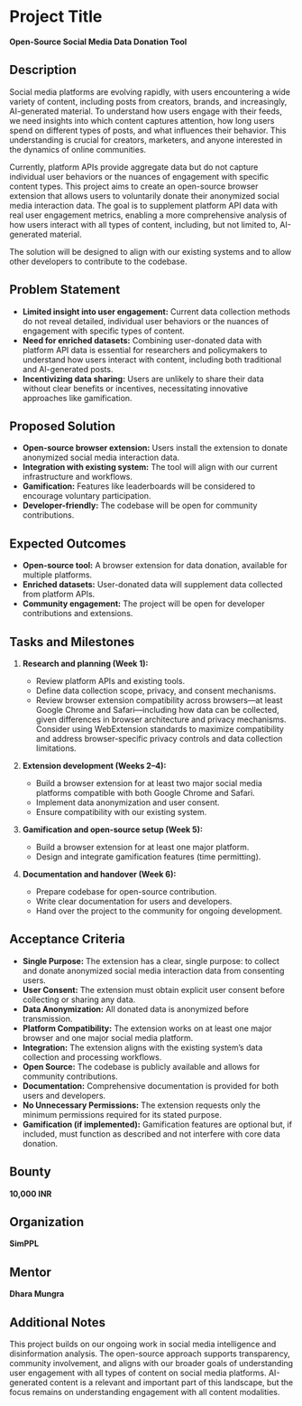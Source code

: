 # Project Title  
**Open-Source Social Media Data Donation Tool**

## Description

Social media platforms are evolving rapidly, with users encountering a wide variety of content, including posts from creators, brands, and increasingly, AI-generated material. To understand how users engage with their feeds, we need insights into which content captures attention, how long users spend on different types of posts, and what influences their behavior. This understanding is crucial for creators, marketers, and anyone interested in the dynamics of online communities.

Currently, platform APIs provide aggregate data but do not capture individual user behaviors or the nuances of engagement with specific content types. This project aims to create an open-source browser extension that allows users to voluntarily donate their anonymized social media interaction data. The goal is to supplement platform API data with real user engagement metrics, enabling a more comprehensive analysis of how users interact with all types of content, including, but not limited to, AI-generated material.

The solution will be designed to align with our existing systems and to allow other developers to contribute to the codebase.

## Problem Statement

- **Limited insight into user engagement:** Current data collection methods do not reveal detailed, individual user behaviors or the nuances of engagement with specific types of content.
- **Need for enriched datasets:** Combining user-donated data with platform API data is essential for researchers and policymakers to understand how users interact with content, including both traditional and AI-generated posts.
- **Incentivizing data sharing:** Users are unlikely to share their data without clear benefits or incentives, necessitating innovative approaches like gamification.

## Proposed Solution

- **Open-source browser extension:** Users install the extension to donate anonymized social media interaction data.
- **Integration with existing system:** The tool will align with our current infrastructure and workflows.
- **Gamification:** Features like leaderboards will be considered to encourage voluntary participation.
- **Developer-friendly:** The codebase will be open for community contributions.

## Expected Outcomes

- **Open-source tool:** A browser extension for data donation, available for multiple platforms.
- **Enriched datasets:** User-donated data will supplement data collected from platform APIs.
- **Community engagement:** The project will be open for developer contributions and extensions.

## Tasks and Milestones

1. **Research and planning (Week 1):**
   - Review platform APIs and existing tools.
   - Define data collection scope, privacy, and consent mechanisms.
   - Review browser extension compatibility across browsers—at least Google Chrome and Safari—including how data can be collected, given differences in browser architecture and privacy mechanisms. Consider using WebExtension standards to maximize compatibility and address browser-specific privacy controls and data collection limitations.

2. **Extension development (Weeks 2–4):**
   - Build a browser extension for at least two major social media platforms compatible with both Google Chrome and Safari.
   - Implement data anonymization and user consent.
   - Ensure compatibility with our existing system.

3. **Gamification and open-source setup (Week 5):**
   - Build a browser extension for at least one major platform.
   - Design and integrate gamification features (time permitting).

4. **Documentation and handover (Week 6):**
   - Prepare codebase for open-source contribution.
   - Write clear documentation for users and developers.
   - Hand over the project to the community for ongoing development.

## Acceptance Criteria

- **Single Purpose:** The extension has a clear, single purpose: to collect and donate anonymized social media interaction data from consenting users.
- **User Consent:** The extension must obtain explicit user consent before collecting or sharing any data.
- **Data Anonymization:** All donated data is anonymized before transmission.
- **Platform Compatibility:** The extension works on at least one major browser and one major social media platform.
- **Integration:** The extension aligns with the existing system’s data collection and processing workflows.
- **Open Source:** The codebase is publicly available and allows for community contributions.
- **Documentation:** Comprehensive documentation is provided for both users and developers.
- **No Unnecessary Permissions:** The extension requests only the minimum permissions required for its stated purpose.
- **Gamification (if implemented):** Gamification features are optional but, if included, must function as described and not interfere with core data donation.

## Bounty

**10,000 INR**

## Organization

**SimPPL**

## Mentor

**Dhara Mungra**

## Additional Notes

This project builds on our ongoing work in social media intelligence and disinformation analysis. The open-source approach supports transparency, community involvement, and aligns with our broader goals of understanding user engagement with all types of content on social media platforms. AI-generated content is a relevant and important part of this landscape, but the focus remains on understanding engagement with all content modalities.
